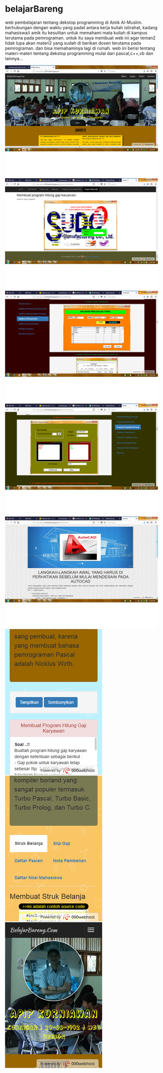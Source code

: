 # belajarBareng
web pembelajaran tentang dekstop programming di Amik Al-Muslim.
berhubungan dengan waktu yang padat antara kerja kuliah istirahat, kadang mahasiswa/i amik itu kesulitan untuk memahami mata kuliah di kampus
terutama pada pemrograman.
untuk itu saya membuat web ini agar teman2 tidak lupa akan materi2 yang sudah di berikan dosen terutama pada pemrograman.
dan bisa memahaminya lagi di rumah. 
web ini berisi tentang materi-materi tentang dekstop programming mulai dari pascal,c++,vb dan lainnya...

<img src="belajarbareng.png">
<img src="bb1.png">
<img src="bb2.png">
<img src="bb3.png">
<img src="bb4.png">
<img src="bb5.png">  <img src="bb6.png">
<img src="bb7.png">
